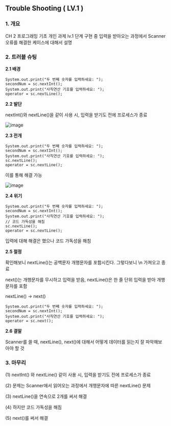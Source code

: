 ## Trouble Shooting ( LV.1 )

### 1. 개요
CH 2 프로그래밍 기초 개인 과제 lv.1 단계 구현 중 입력을 받아오는 과정에서 Scanner 오류를 해결한 케이스에 대해서 설명

### 2. 트러블 슈팅


  **2.1 배경**
   
  ```
  System.out.print("두 번째 숫자를 입력하세요: ");
  secondNum = sc.nextInt();
  System.out.print("사칙연산 기호를 입력하세요: ");
  operator = sc.nextLine();
  ```
  
  **2.2 발단**

  nextInt()와 nextLine()을 같이 사용 시, 입력을 받기도 전에 프로세스가 종료
  
![image](https://github.com/user-attachments/assets/2f6b6d21-5144-4ac9-ae9e-077e53fdd45f)
  
  **2.3 전개**

```
System.out.print("두 번째 숫자를 입력하세요: ");
secondNum = sc.nextInt();
System.out.print("사칙연산 기호를 입력하세요: ");
sc.nextLine();
operator = sc.nextLine();
```

이를 통해 해결 가능

![image](https://github.com/user-attachments/assets/c08e6f82-02d6-4c8e-a96e-4ab77d7957ff)


  **2.4 위기**

  ```
System.out.print("두 번째 숫자를 입력하세요: ");
secondNum = sc.nextInt();
System.out.print("사칙연산 기호를 입력하세요: ");
// 코드 가독성을 해침
sc.nextLine();
operator = sc.nextLine();
```

입력에 대해 해결은 했으나 코드 가독성을 해침

  **2.5 절정**
  
  확인해보니 nextLine()는 공백문자 개행문자를 포함시킨다. 그렇다보니 \n 가져오고 종료

  next()는 개행문자를 무시하고 입력을 받음, nextLine()은 한 줄 단위 입력을 받아 개행문자를 포함

  nextLine() -> next()

```
System.out.print("두 번째 숫자를 입력하세요: ");
secondNum = sc.nextInt();
System.out.print("사칙연산 기호를 입력하세요: ");
operator = sc.next();
```
  
  **2.6 결말**

Scanner를 쓸 때, nextLine(), next()에 대해서 어떻게 데이터를 읽는지 잘 파악해보아야 할 것
  
### 3. 마무리

(1) nextInt() 와 nextLine() 같이 사용 시, 입력을 받기도 전에 프로세스가 종료

(2) 문제는 Scanner에서 읽어오는 과정에서 개행문자에 따른 nextLine() 문제

(3) nextLine()을 연속으로 2개를 써서 해결

(4) 하지만 코드 가독성을 해침

(5) next()를 써서 해결
